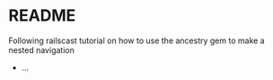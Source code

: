 # README
Following railscast tutorial on how to use the ancestry gem to make a nested navigation
* ...
